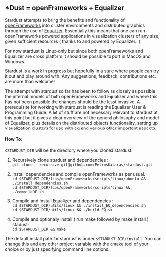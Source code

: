 ## *Dust = openFrameworks + Equalizer

Stardust attempts to bring the benefits and functionality of [openFrameworks](http://openframeworks.cc/) into cluster environments and distributed graphics through the use of [Equalizer](http://www.equalizergraphics.com/). Essentially this means that one can run openFrameworks powered applications in visualization clusters of any size, given sufficient resources ( thanks to and powered by Equalizer.. ). 

For now stardust is Linux-only but since both openFrameworks and Equalizer are cross platform it should be possible to port in MacOS and Windows.  

Stardust is a work in progress but hopefully in a state where people can try it out and play around with. Any suggestions, feedback, contributions etc. are more than welcome! 

The attempt with stardust so far has been to follow as closely as possible the internal models of both openFrameworks and Equalizer and where this has not been possible the changes should be the least invasive. A prerequisite for working with stardust is reading the Equalizer User & Programming Guide. A lot of stuff are not necessary relevant to stardust at this point but it gives a clear overview of the general philosophy and model of Equalizer, plus details on the distributed objects functionality, setting up visualization clusters for use with eq and various other important aspects.

#### How To:

`$STARDUST_DIR` will be the directory where you cloned stardust.

1. Recursively clone stardust and dependencies :  
`git clone --recursive git@github.com:PetrosKataras/stardust.git`

2. Install dependencies and compile openFrameworks as per usual.  
`cd $STARDUST_DIR/libs/openFrameworks/scripts/linux/ubuntu && ./install_dependencies.sh`  
`cd $STARDUST_DIR/libs/openFrameworks/scripts/linux && ./compileOF.sh`

3. Compile and install Equalizer and dependencies :  
`cd $STARDUST_DIR/utils/linux && ./install_EQ_dependencies.sh`  
`cd $STARDUST_DIR/utils/linux && ./build_EQ.sh`

4. Compile and optionally install ( run make followed by make install ) stadust:  
`cd $STARDUST_DIR && make`

The default install path for stardust is under `$STARDUST_DIR/install`.
You can change this and any other project variable with the cmake tool of your choice or by just specifying command line options.
